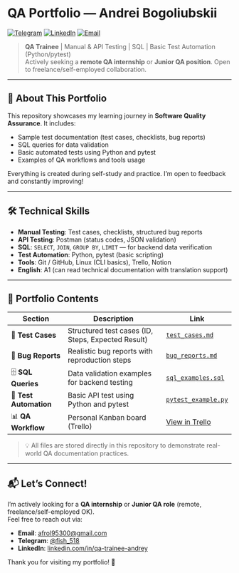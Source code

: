 # QA Portfolio — Andrei Bogoliubskii

[![Telegram](https://img.shields.io/badge/Telegram-@fish_518-0088cc?logo=telegram)](https://t.me/fish_518)
[![LinkedIn](https://img.shields.io/badge/LinkedIn-Profile-0077B5?logo=linkedin)](https://linkedin.com/in/qa-trainee-andrey)
[![Email](https://img.shields.io/badge/Email-afrol95300@gmail.com-D14836?logo=gmail)](mailto:afrol95300@gmail.com)

> **QA Trainee** | Manual & API Testing | SQL | Basic Test Automation (Python/pytest)  
> Actively seeking a **remote QA internship** or **Junior QA position**. Open to freelance/self-employed collaboration.

---

## 🎯 About This Portfolio

This repository showcases my learning journey in **Software Quality Assurance**. It includes:
- Sample test documentation (test cases, checklists, bug reports)
- SQL queries for data validation
- Basic automated tests using Python and pytest
- Examples of QA workflows and tools usage

Everything is created during self-study and practice. I’m open to feedback and constantly improving!

---

## 🛠️ Technical Skills

- **Manual Testing**: Test cases, checklists, structured bug reports  
- **API Testing**: Postman (status codes, JSON validation)  
- **SQL**: `SELECT`, `JOIN`, `GROUP BY`, `LIMIT` — for backend data verification  
- **Test Automation**: Python, pytest (basic scripting)  
- **Tools**: Git / GitHub, Linux (CLI basics), Trello, Notion  
- **English**: A1 (can read technical documentation with translation support)

---

## 📂 Portfolio Contents

| Section | Description | Link |
|--------|-------------|------|
| 📝 **Test Cases** | Structured test cases (ID, Steps, Expected Result) | [`test_cases.md`](test_cases.md) |
| 🐞 **Bug Reports** | Realistic bug reports with reproduction steps | [`bug_reports.md`](bug_reports.md) |
| 🗄️ **SQL Queries** | Data validation examples for backend testing | [`sql_examples.sql`](sql_examples.sql) |
| 🤖 **Test Automation** | Basic API test using Python and pytest | [`pytest_example.py`](pytest_example.py) |
| 📊 **QA Workflow** | Personal Kanban board (Trello) | [View in Trello](https://tinyurl.com/3f8mt544) |

> 💡 All files are stored directly in this repository to demonstrate real-world QA documentation practices.

---

## 📬 Let’s Connect!

I’m actively looking for a **QA internship** or **Junior QA role** (remote, freelance/self-employed OK).  
Feel free to reach out via:

- **Email**: [afrol95300@gmail.com](mailto:afrol95300@gmail.com)  
- **Telegram**: [@fish_518](https://t.me/fish_518)  
- **LinkedIn**: [linkedin.com/in/qa-trainee-andrey](https://linkedin.com/in/qa-trainee-andrey)

Thank you for visiting my portfolio! 🙌
